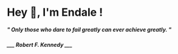 <h1 title="head"> Hey 👋, I'm Endale !</h1>

**<h5><i>" Only those who dare to fail greatly can ever achieve greatly. "</i></h5>**

*<b>___ Robert F. Kennedy ___</b>*
